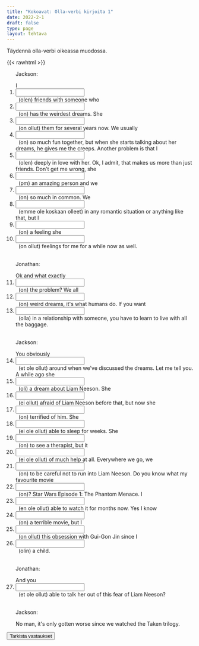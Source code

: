 ```yaml
---
title: "Kokoavat: Olla-verbi kirjoita 1"
date: 2022-2-1
draft: false
type: page
layout: tehtava
---
```


Täydennä olla-verbi oikeassa muodossa.

{{< rawhtml >}}
<div class="tehtava">
<form autocomplete="off">
  <ol>

<p>Jackson:</p>
<section>
I &nbsp;<li><input id="q1" type="text"/><span></span></li>&nbsp; (olen) friends with someone who &nbsp;<li><input id="q2" type="text"/><span></span></li>&nbsp; (on) has the weirdest dreams. She &nbsp;<li><input id="q3" type="text"/><span></span></li>&nbsp; (on ollut) them for several years now. We usually &nbsp;<li><input id="q4" type="text"/><span></span></li>&nbsp; (on) so much fun together, but when she starts talking about her dreams, he gives me the creeps. Another problem is that I &nbsp;<li><input id="q5" type="text"/><span></span></li>&nbsp; (olen) deeply in love with her. Ok, I admit, that makes us more than just friends. Don't get me wrong, she &nbsp;<li><input id="q6" type="text"/><span></span></li>&nbsp; (pm) an amazing person and we &nbsp;<li><input id="q7" type="text"/><span></span></li>&nbsp; (on) so much in common. We &nbsp;<li><input id="q8" type="text"/><span></span></li>&nbsp; (emme ole koskaan olleet) in any romantic situation or anything  like that, but I &nbsp;<li><input id="q9" type="text"/><span></span></li>&nbsp; (on) a feeling she &nbsp;<li><input id="q10" type="text"/><span></span></li>&nbsp; (on ollut) feelings for me for a while now as well.
</section>
<br>
<p>Jonathan:</p>
<section>
Ok and what exactly &nbsp;<li><input id="q11" type="text"/><span></span></li>&nbsp; (on) the problem?  We all &nbsp;<li><input id="q12" type="text"/><span></span></li>&nbsp; (on)  weird dreams, it's what humans do. If you want &nbsp;<li><input id="q13" type="text"/><span></span></li>&nbsp; (olla) in a relationship with someone, you have to learn to live with all the baggage. 
</section>
<br>
<p>Jackson:</p>
<section>
You obviously  &nbsp;<li><input id="q14" type="text"/><span></span></li>&nbsp; (et ole ollut) around when we've discussed the dreams. Let me tell you. A while ago she &nbsp;<li><input id="q15" type="text"/><span></span></li>&nbsp; (oli) a dream about Liam Neeson. She &nbsp;<li><input id="q16" type="text"/><span></span></li>&nbsp; (ei ollut) afraid of Liam Neeson before that, but now she &nbsp;<li><input id="q17" type="text"/><span></span></li>&nbsp; (on) terrified of him. She &nbsp;<li><input id="q18" type="text"/><span></span></li>&nbsp; (ei ole ollut) able to sleep for weeks. She &nbsp;<li><input id="q19" type="text"/><span></span></li>&nbsp; (on) to see a therapist, but it &nbsp;<li><input id="q20" type="text"/><span></span></li>&nbsp; (ei ole ollut) of much help at all. Everywhere we go, we &nbsp;<li><input id="q21" type="text"/><span></span></li>&nbsp; (on) to be careful not to run into Liam Neeson. Do you know what my favourite movie &nbsp;<li><input id="q22" type="text"/><span></span></li>&nbsp; (on)? Star Wars Episode 1: The Phantom Menace. I &nbsp;<li><input id="q23" type="text"/><span></span></li>&nbsp; (en ole ollut) able to watch it for months now. Yes I know &nbsp;<li><input id="q23" type="text"/><span></span></li>&nbsp; (on) a terrible movie, but I &nbsp;<li><input id="q24" type="text"/><span></span></li>&nbsp; (on ollut)
this obsession with Gui-Gon Jin since I &nbsp;<li><input id="q25" type="text"/><span></span></li>&nbsp; (olin) a child.
</section>
<br>
<p>Jonathan:</p>
<section>
And you &nbsp;<li><input id="q26" type="text"/><span></span></li>&nbsp; (et ole ollut) able to talk her out of this fear of Liam Neeson?
</section>
<br>
<p>Jackson:</p>
<section>
No man, it's only gotten worse since we watched the Taken trilogy.
</section>
</ol>
  
 <link rel="stylesheet" type="text/css" href="/css/kirjoita1.css"/>

<div id="buttonWrapper">
   <input type="submit" id="submit" value="Tarkista vastaukset" />
   </div>
</form>

</div>


<script>
var answers = {
  "q1": ["am"],
  "q2": ["has"],
  "q3": ["has had"],
  "q4": ["have"],
  "q5": ["am"],
  "q6": ["is"],
  "q7": ["have"],
  "q8": ["have never been"],
  "q9": ["have"],
  "q10": ["has had"],
  "q11": ["is"],
  "q12": ["have"],
  "q13": ["to be"],
  "q14": ["haven't been", "have not been"],
  "q15": ["had"],
  "q16": ["wasn't", "was not"],
  "q17": ["is"],
  "q18": ["hasn't been", "has not been"],
  "q19": ["has had"],
  "q20": ["has not been", "hasn't been"],
  "q21": ["have"],
  "q22": ["is"],
  "q23": ["haven't been", "have not been"],
  "q24": ["have had"],
  "q25": ["was"],
  "q26": ["haven't been", "have not been"]


};

function markAnswers() {
  $("input[type='text']").each(function() {
    console.log($.inArray(this.value, answers[this.id]));
    if ($.inArray(this.value.toLowerCase().trim(), answers[this.id]) === -1) {
      $(this).parent()[0].setAttribute("class", "vaarin");
    } else {
      $(this).parent()[0].setAttribute("class", "oikein");
    }
  })
}

$("form").on("submit", function(e) {
  e.preventDefault();
  markAnswers();
});

const input = document.querySelector('.tehtava input');
const span = document.querySelector('.tehtava span');

document.querySelectorAll("input").forEach(elem => elem.addEventListener('input', function (event) {
    span.innerHTML = this.value.replace(/\s/g, '&nbsp;');
    this.style.width = span.offsetWidth + 'px';
}));

</script>
</rawhtml>